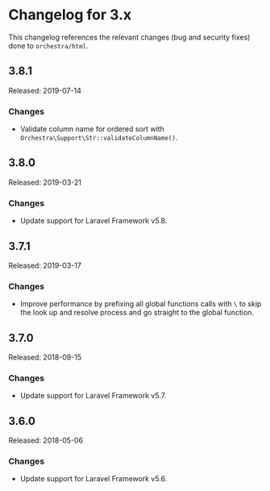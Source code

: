 # Changelog for 3.x

This changelog references the relevant changes (bug and security fixes) done to `orchestra/html`.

## 3.8.1

Released: 2019-07-14

### Changes

* Validate column name for ordered sort with `Orchestra\Support\Str::validateColumnName()`.

## 3.8.0

Released: 2019-03-21

### Changes

* Update support for Laravel Framework v5.8.

## 3.7.1

Released: 2019-03-17

### Changes

* Improve performance by prefixing all global functions calls with `\` to skip the look up and resolve process and go straight to the global function.

## 3.7.0

Released: 2018-09-15

### Changes

* Update support for Laravel Framework v5.7.

## 3.6.0

Released: 2018-05-06

### Changes

* Update support for Laravel Framework v5.6.


